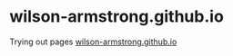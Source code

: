 # wilson-armstrong.github.io
 Trying out pages
[wilson-armstrong.github.io](https://wilson-armstrong.github.io)
